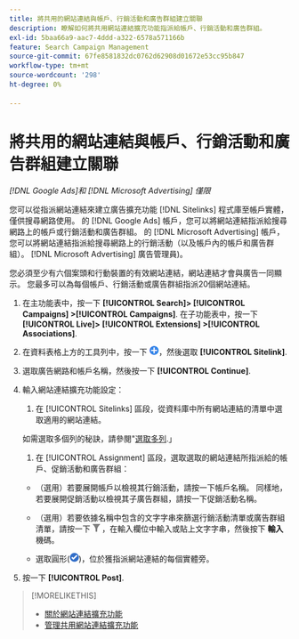 ```yaml
---
title: 將共用的網站連結與帳戶、行銷活動和廣告群組建立關聯
description: 瞭解如何將共用網站連結擴充功能指派給帳戶、行銷活動和廣告群組。
exl-id: 5baa66a9-aac7-4ddd-a322-6578a571166b
feature: Search Campaign Management
source-git-commit: 67fe8581832dc0762d62908d01672e53cc95b847
workflow-type: tm+mt
source-wordcount: '298'
ht-degree: 0%

---
```


# 將共用的網站連結與帳戶、行銷活動和廣告群組建立關聯

*[!DNL Google Ads]和 [!DNL Microsoft Advertising] 僅限*

您可以從指派網站連結來建立廣告擴充功能 [!DNL Sitelinks] 程式庫至帳戶實體，僅供搜尋網路使用。 的 [!DNL Google Ads] 帳戶，您可以將網站連結指派給搜尋網路上的帳戶或行銷活動和廣告群組。 的 [!DNL Microsoft Advertising] 帳戶，您可以將網站連結指派給搜尋網路上的行銷活動（以及帳戶內的帳戶和廣告群組）。 [!DNL Microsoft Advertising] 廣告管理員)。

您必須至少有六個案頭和行動裝置的有效網站連結，網站連結才會與廣告一同顯示。 您最多可以為每個帳戶、行銷活動或廣告群組指派20個網站連結。

1. 在主功能表中，按一下 **[!UICONTROL Search]> [!UICONTROL Campaigns] >[!UICONTROL Campaigns]**. 在子功能表中，按一下 **[!UICONTROL Live]> [!UICONTROL Extensions] >[!UICONTROL Associations]**.

1. 在資料表格上方的工具列中，按一下 ![建立](/help/search-social-commerce/assets/add.png "建立")，然後選取 **[!UICONTROL Sitelink]**.

1. 選取廣告網路和帳戶名稱，然後按一下 **[!UICONTROL Continue]**.

1. 輸入網站連結擴充功能設定：

   1. 在 [!UICONTROL Sitelinks] 區段，從資料庫中所有網站連結的清單中選取適用的網站連結。

   如需選取多個列的秘訣，請參閱&quot;[選取多列](/help/search-social-commerce/common-tasks/navigation-editing-selection/multiple-rows-select.md).」

   1. 在 [!UICONTROL Assignment] 區段，選取選取的網站連結所指派給的帳戶、促銷活動和廣告群組：

   * （選用）若要展開帳戶以檢視其行銷活動，請按一下帳戶名稱。 同樣地，若要展開促銷活動以檢視其子廣告群組，請按一下促銷活動名稱。

   * （選用）若要依據名稱中包含的文字字串來篩選行銷活動清單或廣告群組清單，請按一下 ![篩選](/help/search-social-commerce/assets/filter.png "篩選") ，在輸入欄位中輸入或貼上文字字串，然後按下 **輸入** 機碼。

   * 選取圓形(![選取](/help/search-social-commerce/assets/include.png "選取"))，位於獲指派網站連結的每個實體旁。

1. 按一下 **[!UICONTROL Post]**.

>[!MORELIKETHIS]
>
>* [關於網站連結擴充功能](sitelink-extension-about.md)
>* [管理共用網站連結擴充功能](sitelink-extension-manage.md)
